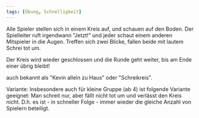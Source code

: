 ```yaml
---
tags: [Übung, Schnelligkeit]
---
```


Alle Spieler stellen sich in einem Kreis auf, und schauen auf den Boden. Der Spielleiter ruft irgendwann "Jetzt!" und jeder schaut einem anderen Mitspieler in die Augen. Treffen sich zwei Blicke, fallen beide mit lautem Schrei tot um.

Der Kreis wird wieder geschlossen und die Runde geht weiter, bis am Ende einer übrig bleibt!

auch bekannt als "Kevin allein zu Haus" oder "Schreikreis".

Variante: Insbesondere auch für kleine Gruppe (ab 4) ist folgende Variante geeignet: Man schreit nur, aber fällt nicht tot um und verlässt den Kreis nicht. D.h. es ist - in schneller Folge - immer wieder die gleiche Anzahl von Spielern beteiligt.
